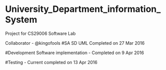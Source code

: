 # University_Department_information_System
Project for CS29006 Software Lab

Collaborator - @kingofools
#SA SD UML 
Completed on  27 Mar 2016

#Development 
Software implementation - Completed on 9 Apr 2016

#Testing - Current
completed on 13 Apr 2016

